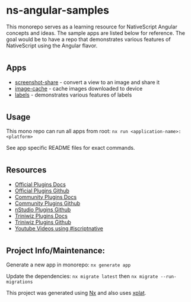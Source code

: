 # ns-angular-samples

This monorepo serves as a learning resource for NativeScript Angular concepts and ideas. The sample apps are listed below for reference. The goal would be to have a repo that demonstrates various features of NativeScript using the Angular flavor.

#

## Apps

- [screenshot-share](https://github.com/brianrclow/ns-angular-samples/tree/main/apps/nativescript-screenshot-share) - convert a view to an image and share it
- [image-cache](https://github.com/brianrclow/ns-angular-samples/tree/main/apps/nativescript-image-cache) - cache images downloaded to device
- [labels](https://github.com/brianrclow/ns-angular-samples/tree/main/apps/nativescript-labels) - demonstrates various features of labels

#

## Usage

This mono repo can run all apps from root: `nx run <application-name>:<platform>`

See app specific README files for exact commands.

#

## Resources

- [Official Plugins Docs](https://docs.nativescript.org/plugins/index.html)
- [Official Plugins Github](https://github.com/NativeScript)
- [Community Plugins Docs](https://nativescript-community.github.io)
- [Community Plugins Github](https://github.com/nativescript-community/)
- [nStudio Plugins Github](https://github.com/nstudio/nativescript-plugins)
- [Triniwiz Plugins Docs](https://triniwiz.github.io/nativescript-plugins/api-reference/)
- [Triniwiz Plugins Github](https://github.com/triniwiz/nativescript-plugins)
- [Youtube Videos using #iscriptnative](https://www.youtube.com/hashtag/iscriptnative)

#

## Project Info/Maintenance:

Generate a new app in monorepo: `nx generate app`

Update the dependencies: `nx migrate latest` then `nx migrate --run-migrations`

This project was generated using [Nx](https://nx.dev) and also uses [xplat](https://nstudio.io/xplat).

